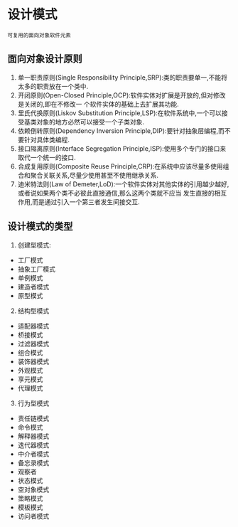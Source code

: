 # 设计模式
    可复用的面向对象软件元素
## 面向对象设计原则
1. 单一职责原则(Single Responsibility Principle,SRP):类的职责要单一,不能将太多的职责放在一个类中.
2. 开闭原则(Open-Closed Principle,OCP):软件实体对扩展是开放的,但对修改是关闭的,即在不修改一
个软件实体的基础上去扩展其功能.
3. 里氏代换原则(Liskov Substitution Principle,LSP):在软件系统中,一个可以接受基类对象的地方必然可以接受一个子类对象.
4. 依赖倒转原则(Dependency Inversion Principle,DIP):要针对抽象层编程,而不要针对具体类编程.
5. 接口隔离原则(Interface Segregation Principle,ISP):使用多个专门的接口来取代一个统一的接口.
6. 合成复用原则(Composite Reuse Principle,CRP):在系统中应该尽量多使用组合和聚合关联关系,尽量少使用甚至不使用继承关系.
7. 迪米特法则(Law of Demeter,LoD):一个软件实体对其他实体的引用越少越好,或者说如果两个类不必彼此直接通信,那么这两个类就不应当
发生直接的相互作用,而是通过引入一个第三者发生间接交互.



## 设计模式的类型
1. 创建型模式:
- 工厂模式
- 抽象工厂模式
- 单例模式
- 建造者模式
- 原型模式

2. 结构型模式
- 适配器模式
- 桥接模式
- 过滤器模式
- 组合模式
- 装饰器模式
- 外观模式
- 享元模式
- 代理模式

3. 行为型模式
- 责任链模式
- 命令模式
- 解释器模式
- 迭代器模式
- 中介者模式
- 备忘录模式
- 观察者
- 状态模式
- 空对象模式
- 策略模式
- 模板模式
- 访问者模式






